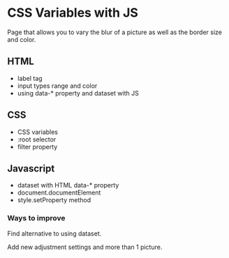 # CSS Variables with JS
Page that allows you to vary the blur of a picture as well as the border size and color.

## HTML
* label tag
* input types range and color
* using data-* property and dataset with JS

## CSS
* CSS variables
* :root selector
* filter property

## Javascript
* dataset with HTML data-* property
* document.documentElement
* style.setProperty method

### Ways to improve
Find alternative to using dataset.

Add new adjustment settings and more than 1 picture.
